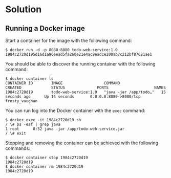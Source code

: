 # Solution

## Running a Docker image

Start a container for the image with the following command:

```
$ docker run -d -p 8080:8080 todo-web-service:1.0
1984c2720d195d16d1a96eead5fa260e21e4ac9eadce200ab7c212bf87621ae1
```

You should be able to discover the running container with the following command:

```
$ docker container ls
CONTAINER ID        IMAGE                  COMMAND                  CREATED             STATUS              PORTS                    NAMES
1984c2720d19        todo-web-service:1.0   "java -jar /app/todo…"   15 seconds ago      Up 14 seconds       0.0.0.0:8080->8080/tcp   frosty_vaughan
```

You can run log into the Docker container with the `exec` command:

```
$ docker exec -it 1984c2720d19 sh
/ \# ps -eaf | grep java
1 root      0:52 java -jar /app/todo-web-service.jar
/ \# exit
```

Stopping and removing the container can be achieved with the following commands:

```
$ docker container stop 1984c2720d19
1984c2720d19
$ docker container rm 1984c2720d19
1984c2720d19
```
